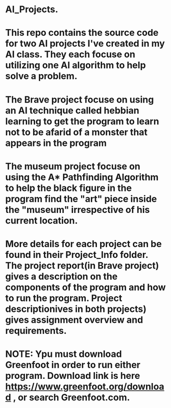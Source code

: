# AI_Projects.
# This repo contains the source code for two AI projects I've created in my AI class. They each focuse on utilizing one AI algorithm to help solve a problem.

# The Brave project focuse on using an AI technique called hebbian learning to get the program to learn not to be afarid of a monster that appears in the program 

# The museum project focuse on using the A* Pathfinding Algorithm to help the black figure in the program find the "art" piece inside the "museum" irrespective of his current location.

# More details for each project can be found in their Project_Info folder. The project report(in Brave project) gives a description on the components of the program and how to run the program. Project descriptionives in both projects) gives assignment overview and requirements. 

# NOTE: Ypu must download Greenfoot in order to run either program. Download link is here https://www.greenfoot.org/download , or search Greenfoot.com.
